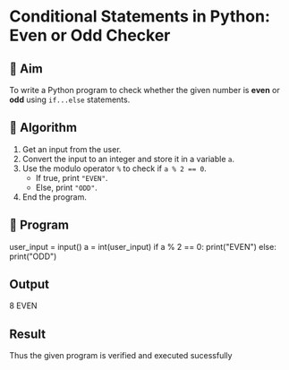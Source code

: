# Conditional Statements in Python: Even or Odd Checker

## 🎯 Aim
To write a Python program to check whether the given number is **even** or **odd** using `if...else` statements.

## 🧠 Algorithm
1. Get an input from the user.
2. Convert the input to an integer and store it in a variable `a`.
3. Use the modulo operator `%` to check if `a % 2 == 0`.
   - If true, print `"EVEN"`.
   - Else, print `"ODD"`.
4. End the program.

## 🧾 Program
user_input = input()
a = int(user_input)
if a % 2 == 0:
    print("EVEN")
else:
    print("ODD")

## Output
8
EVEN
## Result
Thus the given program is verified and executed sucessfully
